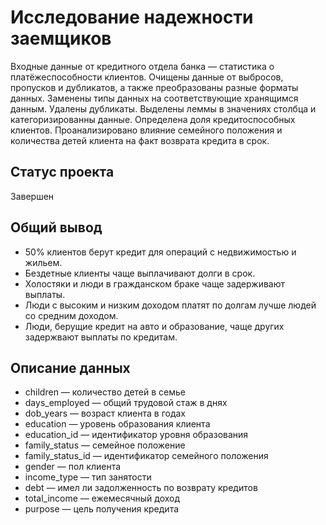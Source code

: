 # Исследование надежности заемщиков
Входные данные от кредитного отдела банка  — статистика о платёжеспособности клиентов. 
Очищены данные от выбросов, пропусков и дубликатов, а также преобразованы разные форматы данных. Заменены типы данных на соответствующие хранящимся данным. Удалены дубликаты. Выделены леммы в значениях столбца и категоризированны данные.
Определена доля кредитоспособных клиентов.
Проанализировано влияние семейного положения и количества детей клиента на факт возврата кредита в срок.

## Статус проекта
Завершен

## Общий вывод
* 50% клиентов берут кредит для операций с недвижимостью и жильем.
* Бездетные клиенты чаще выплачивают долги в срок.
* Холостяки и люди в гражданском браке чаще задерживают выплаты.
* Люди с высоким и низким доходом платят по долгам лучше людей со средним доходом.
* Люди, берущие кредит на авто и образование, чаще других задержвают выплаты по кредитам.

## Описание данных
* children — количество детей в семье
* days_employed — общий трудовой стаж в днях
* dob_years — возраст клиента в годах
* education — уровень образования клиента
* education_id — идентификатор уровня образования
* family_status — семейное положение
* family_status_id — идентификатор семейного положения
* gender — пол клиента
* income_type — тип занятости
* debt — имел ли задолженность по возврату кредитов
* total_income — ежемесячный доход
* purpose — цель получения кредита
